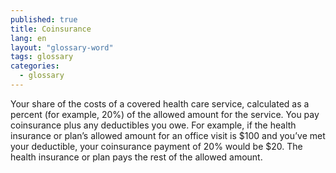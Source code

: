 ```yaml
---
published: true
title: Coinsurance
lang: en
layout: "glossary-word"
tags: glossary
categories: 
  - glossary
---
```


Your share of the costs of a covered health care service, calculated as a percent (for example, 20%) of the allowed amount for the service. You pay coinsurance plus any deductibles you owe. For example, if the health insurance or plan’s allowed amount for an office visit is $100 and you’ve met your deductible, your coinsurance payment of 20% would be $20. The health insurance or plan pays the rest of the allowed amount.
